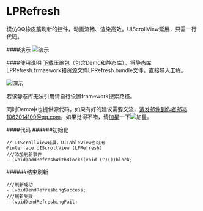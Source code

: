 # LPRefresh
模仿QQ橡皮筋刷新的控件，动画流畅、渲染高效。UIScrollView延展，只需一行代码。

####演示
![演示](https://github.com/SwiftLiu/LPRefresh/blob/master/movie_LPRefresh.gif?raw=true)

####使用说明
[下载](https://github.com/SwiftLiu/LPRefresh.git)压缩包（包含Demo和静态库），将静态库LPRefresh.frmaework和资源文件LPRefresh.bundle文件，直接导入工程。

![演示](https://github.com/SwiftLiu/LPRefresh/blob/master/guide.png?raw=true)

若该静态库无法引用请自行设置framework搜索路径。

同时Demo中也提供源代码，如果有好的建议需要交流，请发邮件到作者邮箱1062014109@qq.com。如果觉得不错，请[加星](https://github.com/SwiftLiu/LPRefresh.git)一下![加星](https://github.com/SwiftLiu/LPRefresh/blob/master/unstar.png?raw=true)。

####代码
######初始化
```objc 
// UIScrollView延展，UITableView也可用
@interface UIScrollView (LPRefresh)
///添加刷新事件
- (void)addRefreshWithBlock:(void (^)())block;
```
######结束刷新
```objc
///刷新成功
- (void)endRefreshingSuccess;
///刷新失败
- (void)endRefreshingFail;
```
